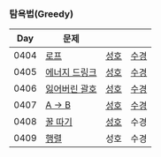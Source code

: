 ### 탐욕법(Greedy)

| Day  | 문제                                                   |                             |                               |
| ---- | ------------------------------------------------------ |-----------------------------| ----------------------------- |
| 0404 | [로프](https://www.acmicpc.net/problem/2217)           | [성호](0404/2217_0404_sh.kt)  | [수경](0404/2217_0404_sk.js)  |
| 0405 | [에너지 드링크](https://www.acmicpc.net/problem/20115) | [성호](0405/20115_0405_sh.kt) | [수경](0405/20115_0405_sk.js) |
| 0406 | [잃어버린 괄호](https://www.acmicpc.net/problem/1541)  | [성호](0406/1541_0406_sh.kt)  | [수경](0406/1541_0406_sk.js)  |
| 0407 | [A → B](https://www.acmicpc.net/problem/16953)         | [성호](0407/16953_0407_sh.kt) | [수경](0407/16953_0407_sk.js) |
| 0408 | [꿀 따기](https://www.acmicpc.net/problem/21758)       | [성호](0408/21758_0408_sh.kt) | 수경                          |
| 0409 | [행렬](https://www.acmicpc.net/problem/1080)           | 성호                          | 수경                          |
